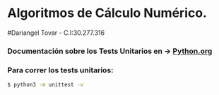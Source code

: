 # Algoritmos de Cálculo Numérico.
#Dariangel Tovar - C.I:30.277.316

### Documentación sobre los Tests Unitarios en -> [Python.org](https://docs.python.org/es/3/library/unittest.html)

### Para correr los tests unitarios:
```bash
$ python3 -m unittest -v
```
